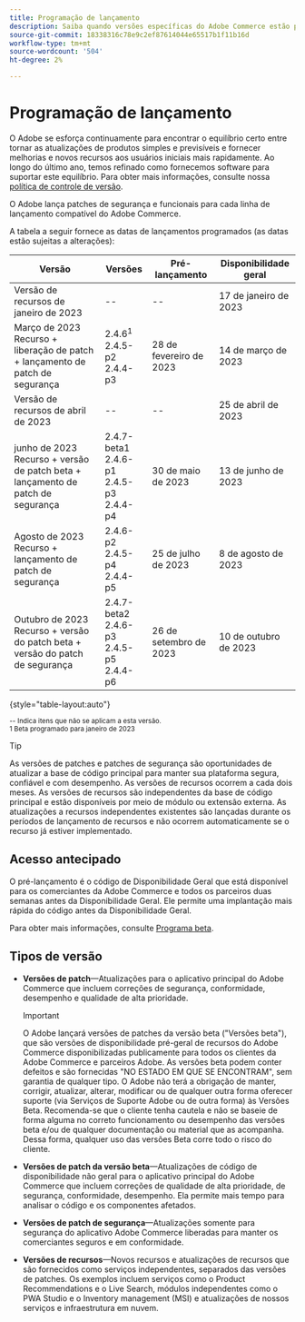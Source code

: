 ```yaml
---
title: Programação de lançamento
description: Saiba quando versões específicas do Adobe Commerce estão programadas para serem disponibilizadas em beta, pré-lançamento e de maneira geral.
source-git-commit: 18338316c78e9c2ef87614044e65517b1f11b16d
workflow-type: tm+mt
source-wordcount: '504'
ht-degree: 2%

---
```



# Programação de lançamento

O Adobe se esforça continuamente para encontrar o equilíbrio certo entre tornar as atualizações de produtos simples e previsíveis e fornecer melhorias e novos recursos aos usuários iniciais mais rapidamente. Ao longo do último ano, temos refinado como fornecemos software para suportar este equilíbrio. Para obter mais informações, consulte nossa [política de controle de versão](versioning-policy.md).

O Adobe lança patches de segurança e funcionais para cada linha de lançamento compatível do Adobe Commerce.

A tabela a seguir fornece as datas de lançamentos programados (as datas estão sujeitas a alterações):

| Versão | Versões | Pré-lançamento | Disponibilidade geral |
|--------------------------------------------------------------------|-------------------------------------------------|--------------------|----------------------|
| Versão de recursos de janeiro de 2023 | \-\- | \-\- | 17 de janeiro de 2023 |
| Março de 2023 Recurso + liberação de patch + lançamento de patch de segurança | 2.4.6<sup>1</sup><br>2.4.5-p2<br>2.4.4-p3 | 28 de fevereiro de 2023 | 14 de março de 2023 |
| Versão de recursos de abril de 2023 | \-\- | \-\- | 25 de abril de 2023 |
| junho de 2023 Recurso + versão de patch beta + lançamento de patch de segurança | 2.4.7-beta1<br>2.4.6-p1<br>2.4.5-p3<br>2.4.4-p4 | 30 de maio de 2023 | 13 de junho de 2023 |
| Agosto de 2023 Recurso + lançamento de patch de segurança | 2.4.6-p2<br>2.4.5-p4<br>2.4.4-p5 | 25 de julho de 2023 | 8 de agosto de 2023 |
| Outubro de 2023 Recurso + versão do patch beta + versão do patch de segurança | 2.4.7-beta2<br>2.4.6-p3<br>2.4.5-p5<br>2.4.4-p6 | 26 de setembro de 2023 | 10 de outubro de 2023 |

{style=&quot;table-layout:auto&quot;}

<sup>\-\- Indica itens que não se aplicam a esta versão.</sup><br>
<sup>1 Beta programado para janeiro de 2023</sup><br>

>[!TIP]
>
>As versões de patches e patches de segurança são oportunidades de atualizar a base de código principal para manter sua plataforma segura, confiável e com desempenho. As versões de recursos ocorrem a cada dois meses. As versões de recursos são independentes da base de código principal e estão disponíveis por meio de módulo ou extensão externa. As atualizações a recursos independentes existentes são lançadas durante os períodos de lançamento de recursos e não ocorrem automaticamente se o recurso já estiver implementado.

## Acesso antecipado

O pré-lançamento é o código de Disponibilidade Geral que está disponível para os comerciantes da Adobe Commerce e todos os parceiros duas semanas antes da Disponibilidade Geral. Ele permite uma implantação mais rápida do código antes da Disponibilidade Geral.

Para obter mais informações, consulte [Programa beta](beta-program.md).

## Tipos de versão

- **Versões de patch**—Atualizações para o aplicativo principal do Adobe Commerce que incluem correções de segurança, conformidade, desempenho e qualidade de alta prioridade.

   >[!IMPORTANT]
   >
   >O Adobe lançará versões de patches da versão beta (&quot;Versões beta&quot;), que são versões de disponibilidade pré-geral de recursos do Adobe Commerce disponibilizadas publicamente para todos os clientes da Adobe Commerce e parceiros Adobe. As versões beta podem conter defeitos e são fornecidas &quot;NO ESTADO EM QUE SE ENCONTRAM&quot;, sem garantia de qualquer tipo. O Adobe não terá a obrigação de manter, corrigir, atualizar, alterar, modificar ou de qualquer outra forma oferecer suporte (via Serviços de Suporte Adobe ou de outra forma) às Versões Beta. Recomenda-se que o cliente tenha cautela e não se baseie de forma alguma no correto funcionamento ou desempenho das versões beta e/ou de qualquer documentação ou material que as acompanha. Dessa forma, qualquer uso das versões Beta corre todo o risco do cliente.

- **Versões de patch da versão beta**—Atualizações de código de disponibilidade não geral para o aplicativo principal do Adobe Commerce que incluem correções de qualidade de alta prioridade, de segurança, conformidade, desempenho. Ela permite mais tempo para analisar o código e os componentes afetados.
- **Versões de patch de segurança**—Atualizações somente para segurança do aplicativo Adobe Commerce liberadas para manter os comerciantes seguros e em conformidade.
- **Versões de recursos**—Novos recursos e atualizações de recursos que são fornecidos como serviços independentes, separados das versões de patches. Os exemplos incluem serviços como o Product Recommendations e o Live Search, módulos independentes como o PWA Studio e o Inventory management (MSI) e atualizações de nossos serviços e infraestrutura em nuvem.
